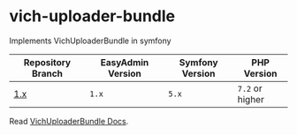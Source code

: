 # vich-uploader-bundle
Implements VichUploaderBundle in symfony

| Repository Branch | EasyAdmin Version | Symfony Version | PHP Version     |
|-------------------|-------------------|-----------------|-----------------|
| [1.x][1]          | `1.x`             | `5.x`           | `7.2` or higher | 


Read [VichUploaderBundle Docs][2].

[1]: https://github.com/habibun/vich-uploader-bundle/tree/1.x
[2]: https://github.com/dustin10/VichUploaderBundle/blob/master/docs/index.md
